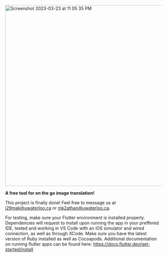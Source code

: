 <img width="581" alt="Screenshot 2023-03-23 at 11 05 35 PM" src="https://user-images.githubusercontent.com/72089606/227413935-c8f33d9e-1685-413a-8a1d-1e34fe578477.png">

**A free tool for on the go image translation!**

This project is finally done! Feel free to message us at j29mak@uwaterloo.ca or mk2athan@uwaterloo.ca. 

For testing, make sure your Flutter environment is installed properly. Dependencies will request to install upon running the app in your preffered IDE, tested and working in VS Code with an iOS simulator and wired connection, as well as through XCode. Make sure you have the latest version of Ruby installed as well as Cocoapods. Additional documentation on running flutter apps can be found here: https://docs.flutter.dev/get-started/install

